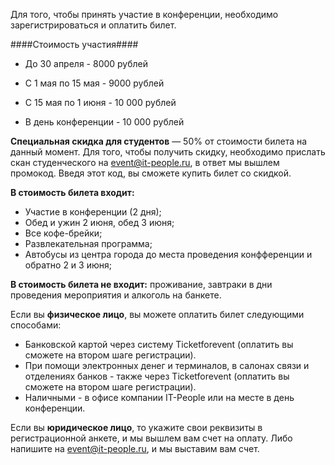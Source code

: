 Для того, чтобы принять участие в конференции, необходимо зарегистрироваться и оплатить билет.

####Стоимость участия####

* До 30 апреля - 8000 рублей

* С 1 мая по 15 мая - 9000 рублей

* С 15 мая по 1 июня - 10 000 рублей

* В день конференции - 10 000 рублей

<b>Специальная скидка для студентов</b> — 50% от стоимости билета на данный момент. Для того, чтобы получить скидку, необходимо прислать скан студенческого на event@it-people.ru, в ответ мы вышлем промокод. Введя этот код, вы сможете купить билет со скидкой.


**В стоимость билета входит:**

- Участие в конференции (2 дня);
- Обед и ужин 2 июня, обед 3 июня;   
- Все кофе-брейки;   
- Развлекательная программа; 
- Автобусы из центра города до места проведения конфференции и обратно 2 и 3 июня; 

**В стоимость билета не входит:**  проживание, завтраки в дни проведения мероприятия и алкоголь на банкете. 


Если вы <b>физическое лицо</b>, вы можете оплатить билет следующими способами:

* Банковской картой через систему Ticketforevent (оплатить вы сможете на втором шаге регистрации).
* При помощи электронных денег и терминалов, в салонах связи и отделениях банков - также через Ticketforevent (оплатить вы сможете на втором шаге регистрации).
* Наличными - в офисе компании IT-People или на месте в день конференции.

Если вы <b>юридическое лицо</b>, то укажите свои реквизиты в регистрационной анкете, и мы вышлем вам счет на оплату. Либо напишите на [event@it-people.ru](event@it-people.ru), и мы выставим вам счет.


<script type="text/javascript" src="https://pycon.ticketforevent.com/ru/widget/?h=0&s=0"></script>
